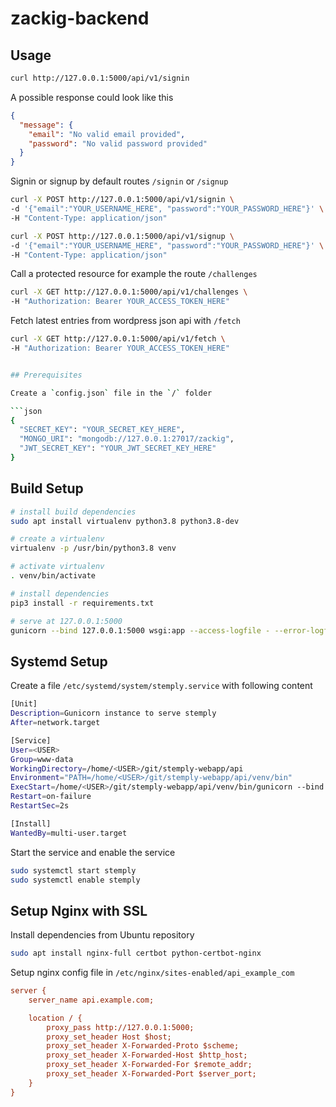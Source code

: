 # zackig-backend


## Usage

```bash
curl http://127.0.0.1:5000/api/v1/signin
```

A possible response could look like this

```json
{
  "message": {
    "email": "No valid email provided",
    "password": "No valid password provided"
  }
}
```

Signin or signup by default routes `/signin` or `/signup`

```bash
curl -X POST http://127.0.0.1:5000/api/v1/signin \
-d '{"email":"YOUR_USERNAME_HERE", "password":"YOUR_PASSWORD_HERE"}' \
-H "Content-Type: application/json"
```

```bash
curl -X POST http://127.0.0.1:5000/api/v1/signup \
-d '{"email":"YOUR_USERNAME_HERE", "password":"YOUR_PASSWORD_HERE"}' \
-H "Content-Type: application/json"
```

Call a protected resource for example the route `/challenges`

```bash
curl -X GET http://127.0.0.1:5000/api/v1/challenges \
-H "Authorization: Bearer YOUR_ACCESS_TOKEN_HERE"
```

Fetch latest entries from wordpress json api with `/fetch`

```bash
curl -X GET http://127.0.0.1:5000/api/v1/fetch \
-H "Authorization: Bearer YOUR_ACCESS_TOKEN_HERE"


## Prerequisites

Create a `config.json` file in the `/` folder

```json
{
  "SECRET_KEY": "YOUR_SECRET_KEY_HERE",
  "MONGO_URI": "mongodb://127.0.0.1:27017/zackig",
  "JWT_SECRET_KEY": "YOUR_JWT_SECRET_KEY_HERE"
}
```

## Build Setup

```bash
# install build dependencies
sudo apt install virtualenv python3.8 python3.8-dev

# create a virtualenv
virtualenv -p /usr/bin/python3.8 venv

# activate virtualenv
. venv/bin/activate

# install dependencies
pip3 install -r requirements.txt

# serve at 127.0.0.1:5000
gunicorn --bind 127.0.0.1:5000 wsgi:app --access-logfile - --error-logfile - --log-level debug
```

## Systemd Setup

Create a file `/etc/systemd/system/stemply.service` with following content

```bash
[Unit]
Description=Gunicorn instance to serve stemply
After=network.target

[Service]
User=<USER>
Group=www-data
WorkingDirectory=/home/<USER>/git/stemply-webapp/api
Environment="PATH=/home/<USER>/git/stemply-webapp/api/venv/bin"
ExecStart=/home/<USER>/git/stemply-webapp/api/venv/bin/gunicorn --bind 127.0.0.1:5000 wsgi:app --workers 4 --threads 2 --access-logfile /var/log/stemply/access.log --error-logfile /var/log/stemply/error.log --log-level INFO
Restart=on-failure
RestartSec=2s

[Install]
WantedBy=multi-user.target
```

Start the service and enable the service

```bash
sudo systemctl start stemply
sudo systemctl enable stemply
```

## Setup Nginx with SSL

Install dependencies from Ubuntu repository

```bash
sudo apt install nginx-full certbot python-certbot-nginx
```

Setup nginx config file in `/etc/nginx/sites-enabled/api_example_com`

```cfg
server {
    server_name api.example.com;

    location / {
        proxy_pass http://127.0.0.1:5000;
        proxy_set_header Host $host;
        proxy_set_header X-Forwarded-Proto $scheme;
        proxy_set_header X-Forwarded-Host $http_host;
        proxy_set_header X-Forwarded-For $remote_addr;
        proxy_set_header X-Forwarded-Port $server_port;
    }
}
```
